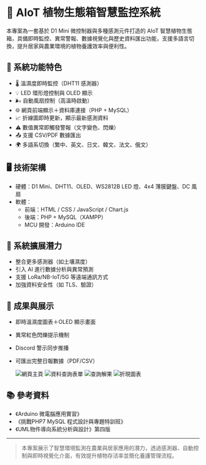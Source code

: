 # 🌿 AIoT 植物生態箱智慧監控系統

本專案為一套基於 D1 Mini 微控制器與多種感測元件打造的 AIoT 智慧植物生態箱，具備即時監控、異常警報、數據視覺化與歷史資料匯出功能，支援多語言切換，提升居家與農業環境的植物養護效率與便利性。

## 🔧 系統功能特色

- 🌡️ 溫濕度即時監控（DHT11 感測器）
- 💡 LED 環形燈控制與 OLED 顯示
- 🌬 自動風扇控制（高溫時啟動）
- 🌐 網頁前端顯示＋資料庫連接（PHP + MySQL）
- 📈 折線圖即時更新，顯示最新感測資料
- ⚠️ 數值異常即觸發警報（文字變色、閃爍）
- 📤 支援 CSV/PDF 數據匯出
- 🌍 多語系切換（繁中、英文、日文、韓文、法文、俄文）

## 🖥 技術架構

- 硬體：D1 Mini、DHT11、OLED、WS2812B LED 燈、4x4 薄膜鍵盤、DC 風扇
- 軟體：
  - 前端：HTML / CSS / JavaScript / Chart.js
  - 後端：PHP + MySQL（XAMPP）
  - MCU 開發：Arduino IDE

## 🧠 系統擴展潛力

- 整合更多感測器（如土壤濕度）
- 引入 AI 進行數據分析與異常預測
- 支援 LoRa/NB-IoT/5G 等遠端通訊方式
- 加強資料安全性（如 TLS、驗證）

## 🧪 成果與展示

- 即時溫濕度圖表＋OLED 顯示畫面
- 異常紅色閃爍提示機制
- Discord 警示同步推播
- 可匯出完整日報數據（PDF/CSV）
  
  ![網頁主頁]("C:\Users\applo\OneDrive\桌面\iot\react-iot\images\1.png")
  ![資料查詢表單]("C:\Users\applo\OneDrive\桌面\iot\react-iot\images\3.png")
  ![查詢解果]("C:\Users\applo\OneDrive\桌面\iot\react-iot\images\4.png")
  ![折現圖表]("C:\Users\applo\OneDrive\桌面\iot\react-iot\images\5.png")
 
## 📚 參考資料

- 《Arduino 微電腦應用實習》
- 《挑戰PHP7 MySQL 程式設計與專題特訓班》
- 《UML物件導向系統分析與設計》第四版

---

> 本專案展示了智慧環境監測在農業與居家應用的潛力，透過感測器、自動控制與即時視覺化介面，有效提升植物存活率並簡化養護管理流程。
